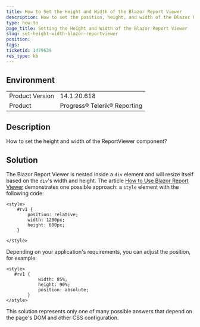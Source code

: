 ```yaml
---
title: How to Set the Height and Width of the Blazor Report Viewer
description: How to set the position, height, and width of the Blazor Report Viewer
type: how-to
page_title: Setting the Height and Width of the Blazor Report Viewer
slug: set-height-width-blazor-reportviewer
position: 
tags: 
ticketid: 1479639
res_type: kb
---
```


## Environment
<table>
	<tbody>
		<tr>
			<td>Product Version</td>
			<td>14.1.20.618</td>
		</tr>
		<tr>
			<td>Product</td>
			<td>Progress® Telerik® Reporting</td>
		</tr>
	</tbody>
</table>


## Description
How to set the height and width of the ReportViewer component?

## Solution
The Blazor Report Viewer is nested inside a `div` element and will resize itself based on the `div`'s width and height. 
The article [How to Use Blazor Report Viewer](https://docs.telerik.com/reporting/blazor-report-viewer-how-to-use) demonstrates one possible approach: 
a `style` element with the following code:

```
<style>
    #rv1 {
        position: relative;
        width: 1200px;
        height: 600px;
    }

</style>
```
Depending on your application's requirements, you can adjust the position, for example:

```
<style>
   #rv1 {
            width: 85%;
            height: 90%;
            position: absolute;
        }
</style>
```
This solution represents only one of many possible answers that depend on the page's DOM and other CSS configuration. 
